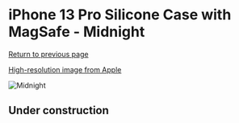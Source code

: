# iPhone 13 Pro Silicone Case with MagSafe - Midnight

[Return to previous page](/iphone_13)

[High-resolution image from Apple](https://store.storeimages.cdn-apple.com/8756/as-images.apple.com/is/MM2K3?wid=4500&hei=4500&fmt=png)

<div style="width: 512px"><img src="/almost_uncompressed/MM2K3.webp" alt="Midnight"></div>

## Under construction
